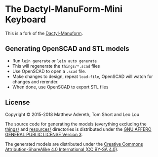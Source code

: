# The Dactyl-ManuForm-Mini Keyboard

This is a fork of the [Dactyl-Manuform](https://github.com/tshort/dactyl-keyboard).

## Generating OpenSCAD and STL models

* Run `lein generate` or `lein auto generate`
* This will regenerate the `things/*.scad` files
* Use OpenSCAD to open a `.scad` file.
* Make changes to design, repeat `load-file`, OpenSCAD will watch for changes and rerender.
* When done, use OpenSCAD to export STL files

## License

Copyright © 2015-2018 Matthew Adereth, Tom Short and Leo Lou

The source code for generating the models (everything excluding the [things/](things/) and [resources/](resources/) directories is distributed under the [GNU AFFERO GENERAL PUBLIC LICENSE Version 3](LICENSE).

The generated models are distributed under the [Creative Commons Attribution-ShareAlike 4.0 International (CC BY-SA 4.0)](LICENSE-models).
